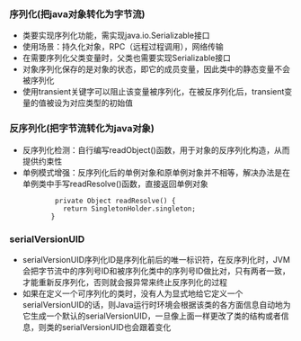 [](https://mp.weixin.qq.com/s/N8lNQSrHdzCadqi722f5yw)
### 序列化(把java对象转化为字节流)

- 类要实现序列化功能，需实现java.io.Serializable接口
- 使用场景：持久化对象，RPC（远程过程调用），网络传输
- 在需要序列化父类变量时，父类也需要实现Serializable接口
- 对象序列化保存的是对象的状态，即它的成员变量，因此类中的静态变量不会被序列化
- 使用transient关键字可以阻止该变量被序列化，在被反序列化后，transient变量的值被设为对应类型的初始值

### 反序列化(把字节流转化为java对象)

- 反序列化检测：自行编写readObject()函数，用于对象的反序列化构造，从而提供约束性
- 单例模式增强：反序列化后的单例对象和原单例对象并不相等，解决办法是在单例类中手写readResolve()函数，直接返回单例对象
    ```
            private Object readResolve() {
              return SingletonHolder.singleton;
           }
    ```

### serialVersionUID

- serialVersionUID序列化ID是序列化前后的唯一标识符，在反序列化时，JVM会把字节流中的序列号ID和被序列化类中的序列号ID做比对，只有两者一致，才能重新反序列化，否则就会报异常来终止反序列化的过程
- 如果在定义一个可序列化的类时，没有人为显式地给它定义一个serialVersionUID的话，则Java运行时环境会根据该类的各方面信息自动地为它生成一个默认的serialVersionUID，一旦像上面一样更改了类的结构或者信息，则类的serialVersionUID也会跟着变化